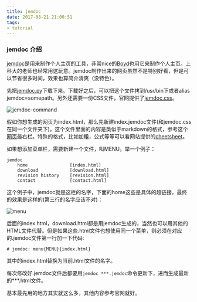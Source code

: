 ```yaml
---
title: jemdoc
date: 2017-08-21 21:00:51
tags:
- tutorial
---
```


### jemdoc 介绍

[jemdoc](http://jemdoc.jaboc.net/index.html)是用来制作个人主页的工具，非常nice的[Boyd](http://stanford.edu/~boyd/)也用它来制作个人主页。上科大的老师也经常用这玩意。jemdoc制作出来的网页虽然不是特别好看，但是可以节省很多时间，效果也算简介清爽（没特色）。

先把[jemdoc.py](http://jemdoc.jaboc.net/dist/jemdoc.py)下载下来。下载好之后，可以把这个文件拷到/usr/bin下或者alias jemdoc=somepath。另外还需要一份CSS文件，官网提供了[jemdoc.css](http://jemdoc.jaboc.net/dist/jemdoc.css)。

![jemdoc-command](https://ww3.sinaimg.cn/large/006tKfTcly1firo0rzxvlj30ex02ct8v.jpg)

假如你想生成的网页为index.html，那么先新建index.jemdoc文件(和jemdoc.css在同一个文件夹下)。这个文件里面的内容是类似于markdown的格式，参考这个[网页](http://jemdoc.jaboc.net/example.html)最右栏。特殊的格式，比如加粗，公式等等可以看网站提供的[cheetsheet](http://jemdoc.jaboc.net/cheatsheet.html)。

如果想添加菜单栏，需要新建一个文件，叫MENU。举一个例子：

```
jemdoc
    home                [index.html]
    download            [download.html]
    revision history    [revision.html]
    contact             [contact.html]
```

这个例子中，jemdoc就是这栏的名字，下面的home这些是具体的超链接，最终的效果是这样的(第三行的名字应该不对)：

![menu](https://ww3.sinaimg.cn/large/006tKfTcly1firq60j2euj305k04cmx7.jpg)

后面的index.html，download.html都是用jemdoc生成的，当然也可以用其他的HTML文件代替。但是如果这些.html文件也想使用同一个菜单，则必须在对应的.jemdoc文件第一行加一下代码:

``` 
# jemdoc: menu{MENU}{index.html}
```

其中的index.html替换为当前.html文件的名字。

每次修改好.jemdoc文件后都要用```jemdoc ***.jemdoc```命令更新下，进而生成最新的***.html文件。

基本最先用的地方其实就这么多，其他内容参考官网就好。